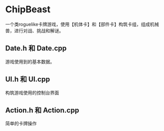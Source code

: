 # ChipBeast
一个类roguelike卡牌游戏，使用【机体卡】和【部件卡】构筑卡组，组成机械兽，进行对战、挑战和解谜。

## Date.h 和 Date.cpp
   游戏使用到的基本数据。 

## UI.h 和 UI.cpp
   构筑游戏使用的控制台界面
   
## Action.h 和 Action.cpp
   简单的卡牌操作
